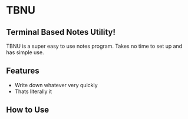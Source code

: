 TBNU 
==
Terminal Based Notes Utility!
-----

TBNU is a super easy to use notes program. Takes no time to set up and has simple use.

## Features
- Write down whatever very quickly
- Thats literally it

## How to Use
    